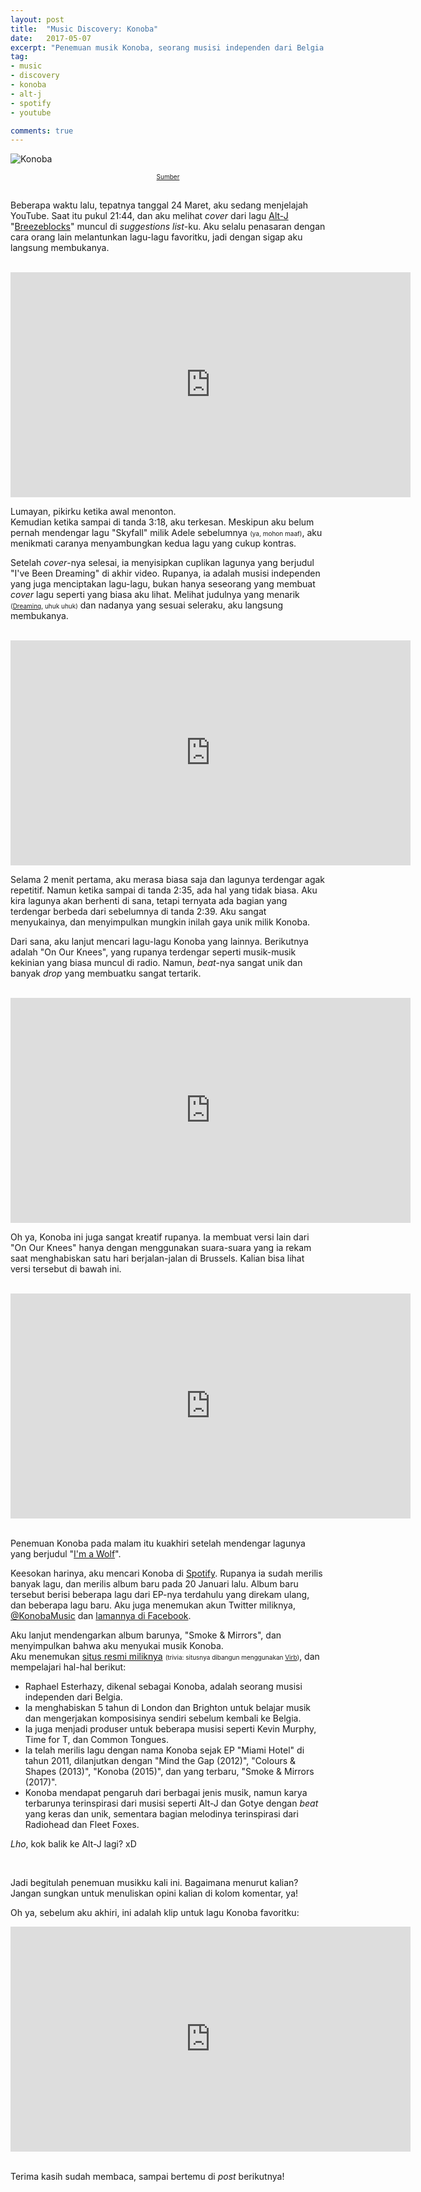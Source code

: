 ```yaml
---
layout: post
title:  "Music Discovery: Konoba"
date:   2017-05-07
excerpt: "Penemuan musik Konoba, seorang musisi independen dari Belgia."
tag:
- music
- discovery
- konoba
- alt-j
- spotify
- youtube

comments: true
---
```


![Konoba](http://media.virbcdn.com/cdn_images/resize_1600x1600/d7/1c5d9e6be6817bee-KonobaPhoto10.jpg)  
<center><a style="font-size: x-small;" href="http://konoba.virb.com/gallery">Sumber</a></center>

<br>

Beberapa waktu lalu, tepatnya tanggal 24 Maret, aku sedang menjelajah YouTube. Saat itu pukul 21:44,
dan aku melihat *cover* dari lagu [Alt-J](https://en.wikipedia.org/wiki/Alt-J)
"[Breezeblocks](https://www.youtube.com/watch?v=rVeMiVU77wo)" muncul di *suggestions list*-ku.
Aku selalu penasaran dengan cara orang lain melantunkan lagu-lagu favoritku, jadi dengan sigap
aku langsung membukanya.  

<br>

<center><iframe width="640" height="360" src="https://www.youtube.com/embed/XTUg9ulG8Gw" frameborder="0"> </iframe></center>

Lumayan, pikirku ketika awal menonton.  
Kemudian ketika sampai di tanda 3:18, aku terkesan. Meskipun aku belum pernah mendengar lagu "Skyfall"
milik Adele sebelumnya <span style="font-size: x-small;">(ya, mohon maaf)</span>, aku menikmati caranya
menyambungkan kedua lagu yang cukup kontras.  

Setelah *cover*-nya selesai, ia menyisipkan cuplikan lagunya yang berjudul "I've Been Dreaming" di akhir video.
Rupanya, ia adalah musisi independen yang juga menciptakan lagu-lagu, bukan hanya seseorang yang membuat *cover* lagu
seperti yang biasa aku lihat. Melihat judulnya yang menarik <span style="font-size: x-small;">([Dreaming](https://reddit.com/r/infp), uhuk uhuk)</span>
dan nadanya yang sesuai seleraku, aku langsung membukanya.  

<br>
<center><iframe width="640" height="360" src="https://www.youtube.com/embed/vjie7Y6lJBQ" frameborder="0"> </iframe></center>

Selama 2 menit pertama, aku merasa biasa saja dan lagunya terdengar agak repetitif. Namun ketika sampai
di tanda 2:35, ada hal yang tidak biasa. Aku kira lagunya akan berhenti di sana, tetapi ternyata ada
bagian yang terdengar berbeda dari sebelumnya di tanda 2:39. Aku sangat menyukainya, dan menyimpulkan
mungkin inilah gaya unik milik Konoba.  

Dari sana, aku lanjut mencari lagu-lagu Konoba yang lainnya. Berikutnya adalah "On Our Knees", yang rupanya
terdengar seperti musik-musik kekinian yang biasa muncul di radio. Namun, *beat*-nya sangat unik dan banyak
*drop* yang membuatku sangat tertarik.  

<br>

<center><iframe width="640" height="360" src="https://www.youtube.com/embed/pvT7mDwZ7Hw" frameborder="0"> </iframe></center>

Oh ya, Konoba ini juga sangat kreatif rupanya. Ia membuat versi lain dari "On Our Knees" hanya dengan menggunakan
suara-suara yang ia rekam saat menghabiskan satu hari berjalan-jalan di Brussels. Kalian bisa lihat versi tersebut di bawah ini.

<br>

<center><iframe width="640" height="360" src="https://www.youtube.com/embed/QvdQtbWHiYk" frameborder="0"> </iframe></center>

<br>

Penemuan Konoba pada malam itu kuakhiri setelah mendengar lagunya yang berjudul "[I'm a Wolf](https://www.youtube.com/watch?v=k36vCTmDZog)".  

Keesokan harinya, aku mencari Konoba di [Spotify](https://spotify.com). Rupanya ia sudah merilis
banyak lagu, dan merilis album baru pada 20 Januari lalu. Album baru tersebut berisi beberapa lagu
dari EP-nya terdahulu yang direkam ulang, dan beberapa lagu baru. Aku juga menemukan akun Twitter
miliknya, [@KonobaMusic](https://twitter.com/KonobaMusic) dan [lamannya di Facebook](https://fb.com/KonobaMusic).  

Aku lanjut mendengarkan album barunya, "Smoke & Mirrors", dan menyimpulkan bahwa aku menyukai musik Konoba.  
Aku menemukan [situs resmi miliknya](http://konoba.be) <span style="font-size: x-small;">(trivia: situsnya dibangun menggunakan [Virb](http://virb.com))</span>,
dan mempelajari hal-hal berikut:  
  * Raphael Esterhazy, dikenal sebagai Konoba, adalah seorang musisi independen dari Belgia.
  * Ia menghabiskan 5 tahun di London dan Brighton untuk belajar musik dan mengerjakan komposisinya
    sendiri sebelum kembali ke Belgia.
  * Ia juga menjadi produser untuk beberapa musisi seperti Kevin Murphy, Time for T, dan Common Tongues.
  * Ia telah merilis lagu dengan nama Konoba sejak EP "Miami Hotel" di tahun 2011, dilanjutkan dengan
    "Mind the Gap (2012)", "Colours & Shapes (2013)", "Konoba (2015)", dan yang terbaru, "Smoke & Mirrors (2017)".
  * Konoba mendapat pengaruh dari berbagai jenis musik, namun karya terbarunya
    terinspirasi dari musisi seperti Alt-J dan Gotye dengan *beat* yang keras dan unik,
    sementara bagian melodinya terinspirasi dari Radiohead dan Fleet Foxes.  

*Lho*, kok balik ke Alt-J lagi? xD   

<br>

Jadi begitulah penemuan musikku kali ini. Bagaimana menurut kalian? Jangan sungkan untuk menuliskan opini
kalian di kolom komentar, ya!  

Oh ya, sebelum aku akhiri, ini adalah klip untuk lagu Konoba favoritku:  
<center><iframe width="640" height="360" src="https://www.youtube.com/embed/NJFpnFyN9No" frameborder="0"> </iframe></center>

<br>

Terima kasih sudah membaca, sampai bertemu di *post* berikutnya!
